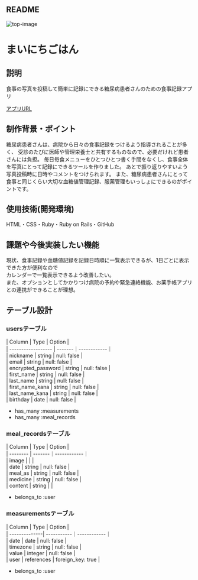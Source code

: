 ## README

![top-image](https://user-images.githubusercontent.com/71808545/100612238-00e2ce00-3356-11eb-90c3-f5c98782c4b9.png)
# まいにちごはん  

## 説明  
食事の写真を投稿して簡単に記録にできる糖尿病患者さんのための食事記録アプリ  
  
[アプリURL](https://original-app-30589.herokuapp.com/)
  
## 制作背景・ポイント  
糖尿病患者さんは、病院から日々の食事記録をつけるよう指導されることが多く、
受診のたびに医師や管理栄養士と共有するものなので、必要だけれど患者さんには負担。
毎日毎食メニューをひとつひとつ書く手間をなくし、食事全体を写真にとって記録にできるツールを作りました。
あとで振り返りやすいよう写真投稿時に日時やコメントをつけられます。
また、糖尿病患者さんにとって食事と同じくらい大切な血糖値管理記録、服薬管理もいっしょにできるのがポイントです。  
  
## 使用技術(開発環境)  
HTML・CSS・Ruby・Ruby on Rails・GitHub  
  
## 課題や今後実装したい機能  
現状、食事記録や血糖値記録を記録日時順に一覧表示できるが、1日ごとに表示できた方が便利なので  
カレンダーで一覧表示できるよう改善したい。  
また、オプションとしてかかりつけ病院の予約や緊急連絡機能、お薬手帳アプリとの連携ができることが理想。  


## テーブル設計

### usersテーブル
  
| Column             | Type   | Option      |  
| ------------------ | -------｜------------｜  
| nickname           | string | null: false |  
| email              | string | null: false |  
| encrypted_password | string | null: false |  
| first_name         | string | null: false |  
| last_name          | string | null: false |  
| first_name_kana    | string | null: false |  
| last_name_kana     | string | null: false |  
| birthday           | date   | null: false |  
  
- has_many :measurements  
- has_many :meal_records  

  
### meal_recordsテーブル  
  
| Column   | Type   | Option      |  
| -------- | -------｜------------｜  
| image    |        |             |  
| date     | string | null: false |  
| meal_as  | string | null: false |  
| medicine | string | null: false |  
| content  | string |             |  
  
- belongs_to :user  

  
### measurementsテーブル  

| Column        | Type       | Option      |  
| --------------| -----------｜------------｜  
| date          | date       | null: false |  
| timezone      | string     | null: false |  
| value         | integer    | null: false |  
| user          | references | foreign_key: true |  
  
- belongs_to :user  
